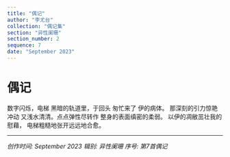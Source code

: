 ```yaml
---
title: "偶记"
author: "李尤台"
collection: "偶记集"
section: "异性阑珊"
section_number: 2
sequence: 7
date: "September 2023"
---
```


# 偶记

数字闪烁，电梯
黑暗的轨道里，于回头
匆忙来了 伊的病体。
那深刻的引力惊艳冲动
又浅水清清。点点弹性尽转作
整身的表面缜密的柔弱。
以伊的凋敝茁壮我的慰藉，
电梯粗糙地张开远远地合愈。

---
*创作时间: September 2023*
*辑别: 异性阑珊*
*序号: 第7首偶记*

